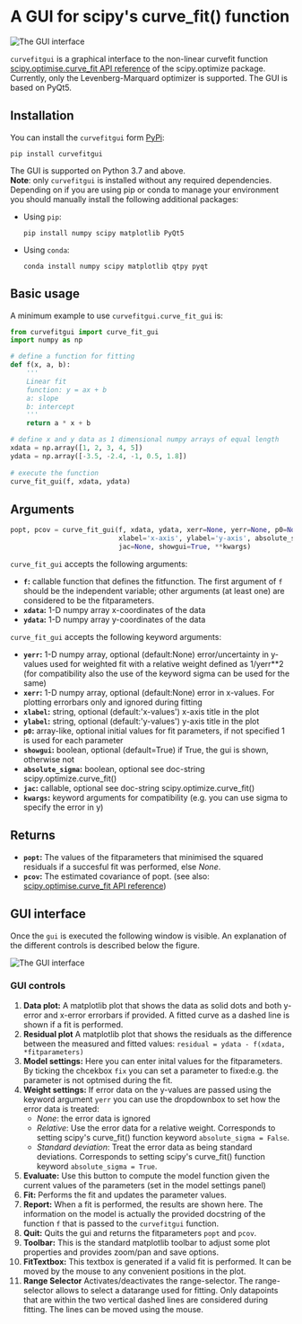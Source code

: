 # A GUI for scipy's curve_fit() function


![The GUI interface](https://github.com/moosepy/curvefitgui/raw/master/images/curvefitgui1.png)


`curvefitgui` is a graphical interface to the non-linear curvefit function [scipy.optimise.curve_fit API reference](https://docs.scipy.org/doc/scipy/reference/reference/generated/scipy.optimize.curve_fit.html?highlight=scipy%20optimize%20curve_fit#scipy.optimize.curve_fit) of the scipy.optimize package. Currently, only the Levenberg-Marquard optimizer is supported. The GUI is based on PyQt5. 

## Installation

You can install the `curvefitgui` form [PyPi](https://pypi.org/project/curvefitgui/):

    pip install curvefitgui

The GUI is supported on Python 3.7 and above.  
**Note**: only `curvefitgui` is installed without any required dependencies. Depending on if you are using pip or conda to manage your environment you should manually install the following additional packages:  

- Using `pip`:

      pip install numpy scipy matplotlib PyQt5

- Using `conda`:    

      conda install numpy scipy matplotlib qtpy pyqt

## Basic usage
A minimum example to use `curvefitgui.curve_fit_gui` is:
```python
from curvefitgui import curve_fit_gui
import numpy as np

# define a function for fitting
def f(x, a, b):
    '''
    Linear fit
    function: y = ax + b
    a: slope
    b: intercept
    '''
    return a * x + b

# define x and y data as 1 dimensional numpy arrays of equal length
xdata = np.array([1, 2, 3, 4, 5])
ydata = np.array([-3.5, -2.4, -1, 0.5, 1.8])
        
# execute the function
curve_fit_gui(f, xdata, ydata)   
```
## Arguments
```python
popt, pcov = curve_fit_gui(f, xdata, ydata, xerr=None, yerr=None, p0=None, 
                           xlabel='x-axis', ylabel='y-axis', absolute_sigma=False,
                           jac=None, showgui=True, **kwargs)
```

`curve_fit_gui` accepts the following arguments:
- **`f`:** callable
        function that defines the fitfunction. The first argument of `f` should be the independent variable; other arguments (at least one) are considered to be the fitparameters. 
- **`xdata`:** 1-D numpy array
        x-coordinates of the data
- **`ydata`:** 1-D numpy array
        y-coordinates of the data

`curve_fit_gui` accepts the following keyword 
arguments:        

- **`yerr`:** 1-D numpy array, optional (default:None)
        error/uncertainty in y-values used for weighted fit 
        with a relative weight defined as 1/yerr**2  
        (for compatibility also the use of the keyword sigma can be used for the same)               
- **`xerr`:** 1-D numpy array, optional (default:None)
        error in x-values. For plotting errorbars only and ignored during fitting                      
- **`xlabel`:** string, optional (default:'x-values')
        x-axis title in the plot
- **`ylabel`:** string, optional (default:'y-values')
        y-axis title in the plot
- **`p0`:** array-like, optional
        initial values for fit parameters, if not specified 1 is used for each parameter 
- **`showgui`:** boolean, optional (default=True)
        if True, the gui is shown, otherwise not
- **`absolute_sigma`:** boolean, optional
        see doc-string scipy.optimize.curve_fit() 
- **`jac`:** callable, optional
        see doc-string scipy.optimize.curve_fit() 
- **`kwargs`:**
        keyword arguments for compatibility (e.g. you can use sigma to specify the error in y)

## Returns
- **`popt`:** The values of the fitparameters that minimised the squared residuals if a succesful fit was performed, else *None*.
- **`pcov`:** The estimated covariance of popt. 
(see also: [scipy.optimise.curve_fit API reference](https://docs.scipy.org/doc/scipy/reference/reference/generated/scipy.optimize.curve_fit.html?highlight=scipy%20optimize%20curve_fit#scipy.optimize.curve_fit))

## GUI interface
Once the `gui` is executed the following window is visible. An explanation of the different controls is described below the figure.

![The GUI interface](https://github.com/moosepy/curvefitgui/raw/master/images/curvefitgui2.png)    

### GUI controls
1. **Data plot:** A matplotlib plot that shows the data as solid dots and both y-error and x-error errorbars if provided. A fitted curve as a dashed line is shown if a fit is performed.
2. **Residual plot** A matplotlib plot that shows the residuals as the difference between the measured and fitted values: `residual = ydata - f(xdata, *fitparameters)` 
3. **Model settings:** Here you can enter inital values for the fitparameters. By ticking the chcekbox `fix` you can set a parameter to fixed:e.g. the parameter is not optmised during the fit.
4. **Weight settings:** If error data on the y-values are passed using the keyword argument `yerr` you can use the dropdownbox to set how the error data is treated:
    - *None*: the error data is ignored
    - *Relative*: Use the error data for a relative weight. Corresponds to setting scipy's curve_fit() function keyword `absolute_sigma = False`.
    - *Standard deviation*: Treat the error data as being standard deviations. Corresponds to setting scipy's curve_fit() function keyword `absolute_sigma = True`.
5. **Evaluate:** Use this button to compute the model function given the current values of the parameters (set in the model settings panel)
6. **Fit:** Performs the fit and updates the parameter values.
7. **Report:** When a fit is performed, the results are shown here. The information on the model is actually the provided docstring of the function `f` that is passed to the `curvefitgui` function.
8. **Quit:** Quits the gui and returns the fitparameters `popt` and `pcov`.
9. **Toolbar:** This is the standard matplotlib toolbar to adjust some plot properties and provides zoom/pan and save options.
10. **FitTextbox:** This textbox is generated if a valid fit is performed. It can be moved by the mouse to any convenient positions in the plot.
11. **Range Selector** Activates/deactivates the range-selector. The range-selector allows to select a datarange used for fitting. Only datapoints that are within the two vertical dashed lines are considered during fitting. The lines can be moved using the mouse.